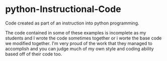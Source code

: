 # python-Instructional-Code
Code created as part of an instruction into python programming.

The code contained in some of these examples is incomplete as my students and I wrote the code sometimes together or i worte the base code we modified together. I'm very proud of the work that they managed to accomplish and you can judge much of my own style and coding ability based off of their code too. 
